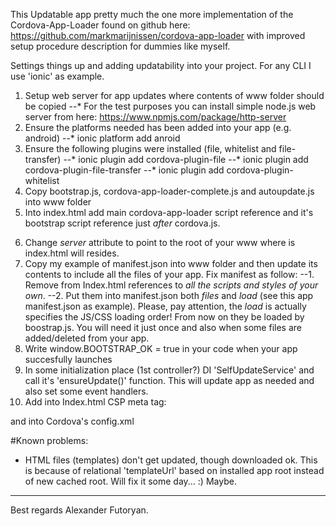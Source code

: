 This Updatable app pretty much the one more implementation of the Cordova-App-Loader found on github here:
https://github.com/markmarijnissen/cordova-app-loader with improved setup procedure description for dummies like myself.
 
Settings things up and adding updatability into your project. For any CLI I use 'ionic' as example.

1. Setup web server for app updates where contents of www folder should be copied
--* For the test purposes you can install simple node.js web server from here: https://www.npmjs.com/package/http-server
2. Ensure the platforms needed has been added into your app (e.g. android)
--* ionic platform add anroid 
3. Ensure the following plugins were installed (file, whitelist and file-transfer)
--* ionic plugin add cordova-plugin-file
--* ionic plugin add cordova-plugin-file-transfer
--* ionic plugin add cordova-plugin-whitelist
4. Copy bootstrap.js, cordova-app-loader-complete.js and autoupdate.js into www folder
5. Into index.html add main cordova-app-loader script reference and it's bootstrap script reference just *after* cordova.js. 
<script src="cordova-app-loader-complete.js"></script>
<script src="bootstrap.js" timeout="5100" manifest="manifest.json" server="http://localhost:8080/"></script>
6. Change *server* attribute to point to the root of your www where is index.html will resides.
7. Copy my example of manifest.json into www folder and then update its contents to include all the files of your app.
Fix manifest as follow:
--1. Remove from Index.html references to *all the scripts and styles of your own*. 
--2. Put them into manifest.json both *files* and *load* (see this app manifest.json as example). Please, pay attention, the *load* is actually specifies the JS/CSS loading order!
From now on they be loaded by boostrap.js. You will need it just once and also when some files are added/deleted from your app.
8. Write window.BOOTSTRAP_OK = true in your code when your app succesfully launches
9. In some initialization place (1st controller?) DI 'SelfUpdateService' and call it's 'ensureUpdate()' function. This will update app as needed and also set some event handlers.
10. Add into Index.html CSP meta tag:
<meta http-equiv="Content-Security-Policy" content="default-src * 'self' cdvfile://*; style-src 'unsafe-inline' 'self' cdvfile://*; script-src 'self' 'unsafe-eval' cdvfile://*">
and into Cordova's config.xml
<access origin="*"/>
<allow-navigation href="*://*/*"/>
    
#Known problems:
* HTML files (templates) don't get updated, though downloaded ok. This is because of relational 'templateUrl' based on installed app root instead of new cached root. 
Will fix it some day... :) Maybe. 
    
---    
Best regards
Alexander Futoryan.